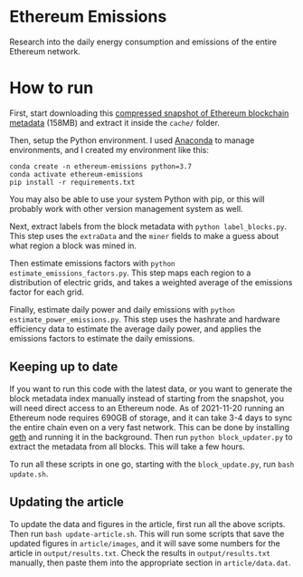 # Ethereum Emissions

Research into the daily energy consumption and emissions of the entire Ethereum network.

# How to run

First, start downloading this [compressed snapshot of Ethereum blockchain metadata](https://storage.googleapis.com/ethereum-emissions/block_index-2021-11-20.zip) (158MB) and extract it inside the `cache/` folder.

Then, setup the Python environment. I used [Anaconda](https://www.anaconda.com/products/individual) to manage environments, and I created my environment like this:

```
conda create -n ethereum-emissions python=3.7
conda activate ethereum-emissions
pip install -r requirements.txt
```

You may also be able to use your system Python with pip, or this will probably work with other version management system as well.

Next, extract labels from the block metadata with `python label_blocks.py`. This step uses the `extraData` and the `miner` fields to make a guess about what region a block was mined in.

Then estimate emissions factors with `python estimate_emissions_factors.py`. This step maps each region to a distribution of electric grids, and takes a weighted average of the emissions factor for each grid.

Finally, estimate daily power and daily emissions with `python estimate_power_emissions.py`. This step uses the hashrate and hardware efficiency data to estimate the average daily power, and applies the emissions factors to estimate the daily emissions.

## Keeping up to date

If you want to run this code with the latest data, or you want to generate the block metadata index manually instead of starting from the snapshot, you will need direct access to an Ethereum node. As of 2021-11-20 running an Ethereum node requires 690GB of storage, and it can take 3-4 days to sync the entire chain even on a very fast network. This can be done by installing [geth](https://geth.ethereum.org/docs/install-and-build/installing-geth) and running it in the background. Then run `python block_updater.py` to extract the metadata from all blocks. This will take a few hours.

To run all these scripts in one go, starting with the `block_update.py`, run `bash update.sh`.

## Updating the article

To update the data and figures in the article, first run all the above scripts. Then run `bash update-article.sh`. This will run some scripts that save the updated figures in `article/images`, and it will save some numbers for the article in `output/results.txt`. Check the results in `output/results.txt` manually, then paste them into the appropriate section in `article/data.dat`.